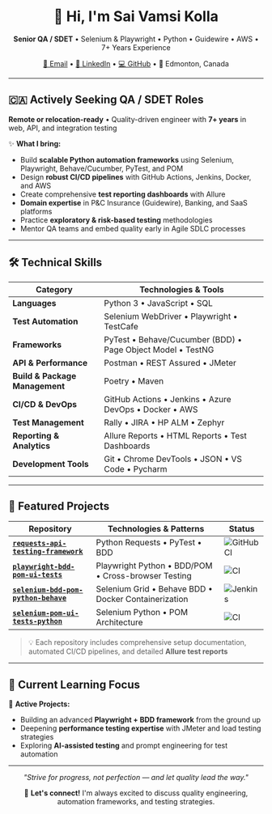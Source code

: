 <h1 align="center">👋 Hi, I'm Sai Vamsi Kolla</h1>

<p align="center">
  <b>Senior QA / SDET</b> • Selenium & Playwright • Python • Guidewire • AWS • 7+ Years Experience
</p>

<p align="center">
  <a href="mailto:saivamsikolla@gmail.com">📧 Email</a> •
  <a href="https://www.linkedin.com/in/saivamsi-kolla/">🔗 LinkedIn</a> •
  <a href="https://github.com/SaiVamsiKolla-QA">💻 GitHub</a> •
  📍 Edmonton, Canada
</p>

---

## 🇨🇦 Actively Seeking QA / SDET Roles
**Remote or relocation-ready** • Quality-driven engineer with **7+ years** in web, API, and integration testing

✨ **What I bring:**
- Build **scalable Python automation frameworks** using Selenium, Playwright, Behave/Cucumber, PyTest, and POM
- Design **robust CI/CD pipelines** with GitHub Actions, Jenkins, Docker, and AWS
- Create comprehensive **test reporting dashboards** with Allure
- **Domain expertise** in P&C Insurance (Guidewire), Banking, and SaaS platforms
- Practice **exploratory & risk-based testing** methodologies
- Mentor QA teams and embed quality early in Agile SDLC processes

---

## 🛠️ Technical Skills

| Category | Technologies & Tools |
|----------|---------------------|
| **Languages** | Python 3 • JavaScript • SQL |
| **Test Automation** | Selenium WebDriver • Playwright • TestCafe |
| **Frameworks** | PyTest • Behave/Cucumber (BDD) • Page Object Model • TestNG |
| **API & Performance** | Postman • REST Assured • JMeter |
| **Build & Package Management** | Poetry • Maven |
| **CI/CD & DevOps** | GitHub Actions • Jenkins • Azure DevOps • Docker • AWS |
| **Test Management** | Rally • JIRA • HP ALM • Zephyr |
| **Reporting & Analytics** | Allure Reports • HTML Reports • Test Dashboards |
| **Development Tools** | Git • Chrome DevTools • JSON • VS Code • Pycharm |

---

## 🚀 Featured Projects

| Repository | Technologies & Patterns | Status |
|------------|------------------------|---------|
| **[`requests-api-testing-framework`](https://github.com/SaiVamsiKolla-QA/requests-api-testing-framework)** | Python Requests • PyTest • BDD | ![GitHub CI](https://img.shields.io/github/actions/workflow/status/SaiVamsiKolla-QA/requests-api-testing-framework/ci.yml?label=CI) |
| **[`playwright-bdd-pom-ui-tests`](https://github.com/SaiVamsiKolla-QA/playwright-bdd-pom-ui-tests)** | Playwright Python • BDD/POM • Cross-browser Testing | ![CI](https://img.shields.io/github/actions/workflow/status/SaiVamsiKolla-QA/playwright-bdd-pom-ui-tests/ci.yml?label=CI) |
| **[`selenium-bdd-pom-python-behave`](https://github.com/SaiVamsiKolla-QA/selenium-bdd-pom-python-behave)** | Selenium Grid • Behave BDD • Docker Containerization | ![Jenkins](https://img.shields.io/badge/Jenkins-passing-green) |
| **[`selenium-pom-ui-tests-python`](https://github.com/SaiVamsiKolla-QA/selenium-pom-ui-tests-python)** | Selenium Python •  POM Architecture | ![CI](https://img.shields.io/github/actions/workflow/status/SaiVamsiKolla-QA/selenium-pom-ui-tests-python/ci.yml?label=CI) |

> 💡 Each repository includes comprehensive setup documentation, automated CI/CD pipelines, and detailed **Allure test reports**

---

## 🎯 Current Learning Focus

🔄 **Active Projects:**
- Building an advanced **Playwright + BDD framework** from the ground up
- Deepening **performance testing expertise** with JMeter and load testing strategies
- Exploring **AI-assisted testing** and prompt engineering for test automation

---
<p align="center">
  <i>"Strive for progress, not perfection — and let quality lead the way."</i>
</p>

<p align="center">
  💬 <b>Let's connect!</b> I'm always excited to discuss quality engineering, automation frameworks, and testing strategies.
</p>
